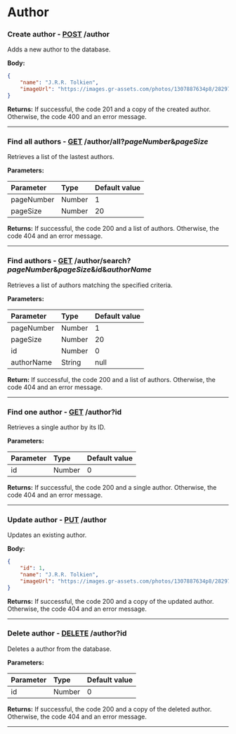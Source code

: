 # Author

### Create author - [POST]() /author

Adds a new author to the database.

**Body:**

```json
{
    "name": "J.R.R. Tolkien",
    "imageUrl": "https://images.gr-assets.com/photos/1307887634p8/282972.jpg"
}
```

**Returns:** If successful, the code 201 and a copy of the created author. Otherwise, the code 400 and an error message.

---

### Find all authors - [GET]() /author/all?*pageNumber*&*pageSize*

Retrieves a list of the lastest authors.

**Parameters:**

| Parameter  | Type   | Default value |
|:-----------|:-------|:--------------|
| pageNumber | Number | 1             |
| pageSize   | Number | 20            |

**Returns:** If successful, the code 200 and a list of authors. Otherwise, the code 404 and an error message.

---

### Find authors - [GET]() /author/search?*pageNumber*&*pageSize*&*id*&*authorName*

Retrieves a list of authors matching the specified criteria.

**Parameters:**

| Parameter  | Type   | Default value |
|:-----------|:-------|:--------------|
| pageNumber | Number | 1             |
| pageSize   | Number | 20            |
| id         | Number | 0             |
| authorName | String | null          |

**Return:** If successful, the code 200 and a list of authors. Otherwise, the code 404 and an error message.

---

### Find one author - [GET]() /author?id

Retrieves a single author by its ID.

**Parameters:**

| Parameter  | Type   | Default value |
|:-----------|:-------|:--------------|
| id         | Number | 0             |

**Returns:** If successful, the code 200 and a single author. Otherwise, the code 404 and an error message.

---

### Update author - [PUT]() /author

Updates an existing author.

**Body:**

```json
{
    "id": 1,
    "name": "J.R.R. Tolkien",
    "imageUrl": "https://images.gr-assets.com/photos/1307887634p8/282972.jpg"
}
```

**Returns:** If successful, the code 200 and a copy of the updated author. Otherwise, the code 404 and an error message.

---

### Delete author - [DELETE]() /author?id

Deletes a author from the database.

**Parameters:**

| Parameter  | Type   | Default value |
|:-----------|:-------|:--------------|
| id         | Number | 0             |

**Returns:** If successful, the code 200 and a copy of the deleted author. Otherwise, the code 404 and an error message.

---